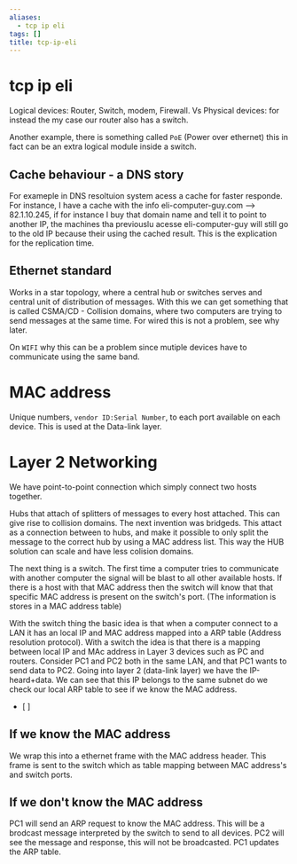 ```yaml
---
aliases:
  - tcp ip eli
tags: []
title: tcp-ip-eli
---
```


# tcp ip eli

Logical devices: Router, Switch, modem, Firewall.
Vs
Physical devices: for instead the my case our router also has a switch.

Another example, there is something called `PoE` (Power over ethernet) this in fact can be an extra logical module inside a switch.

## Cache behaviour - a DNS story

For exameple in DNS resoltuion system acess a cache for faster responde. For instance, I have a cache with the info
eli-computer-guy.com --> 82.1.10.245, if for instance I buy that domain name and tell it to point to another IP, the machines tha previouslu acesse eli-computer-guy will still go to the old IP because their using the cached result.
This is the explication for the replication time.

## Ethernet standard

Works in a star topology, where a central hub or switches serves and central unit of distribution of messages.
With this we can get something that is called CSMA/CD - Collision domains, where two computers are trying to send messages at the same time. For wired this is not a problem, see why later.

On `WIFI` why this can be a problem since mutiple devices have to communicate using the same band.

# MAC address

Unique numbers, `vendor ID:Serial Number`, to each port available on each device. This is used at the Data-link layer.

# Layer 2 Networking

We have point-to-point connection which simply connect two hosts together.

Hubs that attach of splitters of messages to every host attached. This can give rise to collision domains.
The next invention was bridgeds. This attact as a connection between to hubs, and make it possible to only split the message to the correct hub by using a MAC address list. This way the HUB solution can scale and have less colision domains.

The next thing is a switch. The first time a computer tries to communicate with another computer the signal will be blast to all other available hosts. If there is a host with that MAC address then the switch will know that that specific MAC address is present on the switch's port. (The information is stores in a MAC address table)

With the switch thing the basic idea is that when a computer connect to a LAN it has an local IP and MAC address mapped into a ARP table (Address resolution protocol).
With a switch the idea is that there is a mapping between local IP and MAc address in Layer 3 devices such as PC and routers. Consider PC1 and PC2 both in the same LAN, and that PC1 wants to send data to PC2. Going into layer 2 (data-link layer) we have the IP-heard+data. We can see that this IP belongs to the same subnet do we check our local ARP table to see if we know the MAC address.
- [ ] 
## If we know the MAC address

We wrap this into a ethernet frame with the MAC address header. This frame is sent to the switch which as table mapping between MAC address's and switch ports.

## If we don't know the MAC address

PC1 will send an ARP request to know the MAC address. This will be a brodcast message interpreted by the switch to send to all devices. PC2 will see the message and response, this will not be broadcasted. PC1 updates the ARP table.
